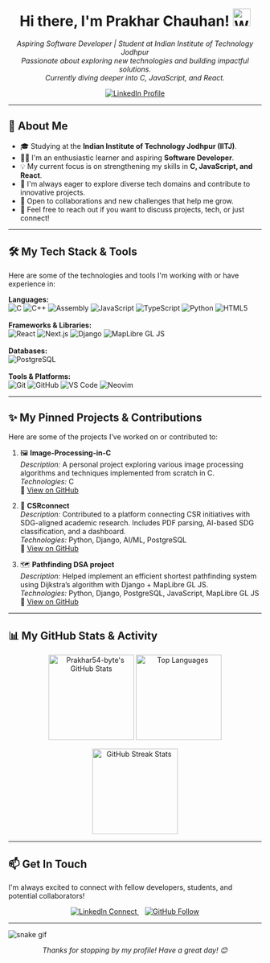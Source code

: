 <p align="center">
  <!-- Optional: Add a header image or GIF here. You can create one or find free ones. -->
  <!-- Example: <img src="https://your-image-url.com/banner.gif" alt="Prakhar54-byte - GitHub Profile Banner" width="800"/> -->
</p>

<h1 align="center">
  Hi there, I'm Prakhar Chauhan! <img src="https://media.giphy.com/media/hvRJCLFzcasrR4ia7z/giphy.gif" width="35px" alt="Waving hand">
</h1>

<p align="center">
  <em>Aspiring Software Developer | Student at Indian Institute of Technology Jodhpur <br>
  Passionate about exploring new technologies and building impactful solutions.<br>
  Currently diving deeper into C, JavaScript, and React.</em>
</p>

<p align="center">
  <a href="https://www.linkedin.com/in/prakhar-chauhan-9a32b52b4/" target="_blank" rel="noopener noreferrer">
    <img src="https://img.shields.io/badge/LinkedIn-Prakhar%20Chauhan-0077B5?style=for-the-badge&logo=linkedin&logoColor=white" alt="LinkedIn Profile"/>
  </a>
</p>

---

## 🚀 About Me

* 🎓 Studying at the **Indian Institute of Technology Jodhpur (IITJ)**.
* 👨‍💻 I'm an enthusiastic learner and aspiring **Software Developer**.
* 💡 My current focus is on strengthening my skills in **C, JavaScript, and React**.
* 🌱 I'm always eager to explore diverse tech domains and contribute to innovative projects.
* 🤝 Open to collaborations and new challenges that help me grow.
* 💬 Feel free to reach out if you want to discuss projects, tech, or just connect!

---

## 🛠️ My Tech Stack & Tools

Here are some of the technologies and tools I'm working with or have experience in:

<p align="left">
  <strong>Languages:</strong><br>
  <img src="https://img.shields.io/badge/C-A8B9CC?style=for-the-badge&logo=c&logoColor=black" alt="C"/>
  <img src="https://img.shields.io/badge/C++-00599C?style=for-the-badge&logo=cplusplus&logoColor=white" alt="C++"/>
  <img src="https://img.shields.io/badge/Assembly-6E4C13?style=for-the-badge&logoColor=white" alt="Assembly"/>
  <img src="https://img.shields.io/badge/JavaScript-F7DF1E?style=for-the-badge&logo=javascript&logoColor=black" alt="JavaScript"/>
  <img src="https://img.shields.io/badge/TypeScript-3178C6?style=for-the-badge&logo=typescript&logoColor=white" alt="TypeScript"/>
  <img src="https://img.shields.io/badge/Python-3776AB?style=for-the-badge&logo=python&logoColor=white" alt="Python"/>
  <img src="https://img.shields.io/badge/HTML5-E34F26?style=for-the-badge&logo=html5&logoColor=white" alt="HTML5"/>
  <br><br>
  <strong>Frameworks & Libraries:</strong><br>
  <img src="https://img.shields.io/badge/React-61DAFB?style=for-the-badge&logo=react&logoColor=black" alt="React"/>
  <img src="https://img.shields.io/badge/Next.js-000000?style=for-the-badge&logo=next.js&logoColor=white" alt="Next.js"/>
  <img src="https://img.shields.io/badge/Django-092E20?style=for-the-badge&logo=django&logoColor=white" alt="Django"/>
  <img src="https://img.shields.io/badge/MapLibre%20GL%20JS-36A3EB?style=for-the-badge&logo=mapbox&logoColor=white" alt="MapLibre GL JS"/>
  <br><br>
  <strong>Databases:</strong><br>
  <img src="https://img.shields.io/badge/PostgreSQL-4169E1?style=for-the-badge&logo=postgresql&logoColor=white" alt="PostgreSQL"/>
  <br><br>
  <strong>Tools & Platforms:</strong><br>
  <img src="https://img.shields.io/badge/Git-F05032?style=for-the-badge&logo=git&logoColor=white" alt="Git"/>
  <img src="https://img.shields.io/badge/GitHub-181717?style=for-the-badge&logo=github&logoColor=white" alt="GitHub"/>
  <img src="https://img.shields.io/badge/VS%20Code-007ACC?style=for-the-badge&logo=visualstudiocode&logoColor=white" alt="VS Code"/>
  <img src="https://img.shields.io/badge/Neovim-57A143?style=for-the-badge&logo=neovim&logoColor=white" alt="Neovim"/>
</p>

---

## ✨ My Pinned Projects & Contributions

Here are some of the projects I've worked on or contributed to:

1. 🖼️ **Image-Processing-in-C**  
   *Description:* A personal project exploring various image processing algorithms and techniques implemented from scratch in C.  
   *Technologies:* C  
   🔗 [View on GitHub](https://github.com/Prakhar54-byte/Image-Processing-in-C)

2. 🤝 **CSRconnect**  
   *Description:* Contributed to a platform connecting CSR initiatives with SDG-aligned academic research. Includes PDF parsing, AI-based SDG classification, and a dashboard.  
   *Technologies:* Python, Django, AI/ML, PostgreSQL  
   🔗 [View on GitHub](https://github.com/prasangeet/CSRconnect)

3. 🗺️ **Pathfinding DSA project**  
   *Description:* Helped implement an efficient shortest pathfinding system using Dijkstra’s algorithm with Django + MapLibre GL JS.  
   *Technologies:* Python, Django, PostgreSQL, JavaScript, MapLibre GL JS  
   🔗 [View on GitHub](https://github.com/prasangeet/Pathfinding-DSA-project)

---
## 📊 My GitHub Stats & Activity

<p align="center">
  <img src="https://github-readme-stats.vercel.app/api?username=Prakhar54-byte&show_icons=true&theme=tokyonight&count_private=true&hide_border=true&rank_icon=github" alt="Prakhar54-byte's GitHub Stats" height="170"/>
  <img src="https://github-readme-stats.vercel.app/api/top-langs/?username=Prakhar54-byte&layout=compact&theme=tokyonight&hide_border=true" alt="Top Languages" height="170"/>
</p>

<p align="center">
  <img src="https://streak-stats.demolab.com/?user=Prakhar54-byte&theme=tokyonight&hide_border=true" alt="GitHub Streak Stats" height="170"/>
</p>



---

## 📫 Get In Touch

I'm always excited to connect with fellow developers, students, and potential collaborators!

<p align="center">
  <a href="https://www.linkedin.com/in/prakhar-chauhan-9a32b52b4/" target="_blank" rel="noopener noreferrer">
    <img src="https://img.shields.io/badge/LinkedIn-Connect-0077B5?style=social&logo=linkedin" alt="LinkedIn Connect"/>
  </a>
  &nbsp;&nbsp;
  <a href="https://github.com/Prakhar54-byte" target="_blank" rel="noopener noreferrer">
    <img src="https://img.shields.io/badge/GitHub-Follow-181717?style=social&logo=github" alt="GitHub Follow"/>
  </a>
</p>



---

![snake gif](https://github.com/Prakhar54-byte/Prakhar54-byte/blob/output/github-snake-dark.svg)

<p align="center">
  <em>Thanks for stopping by my profile! Have a great day! 😊</em>
</p>

